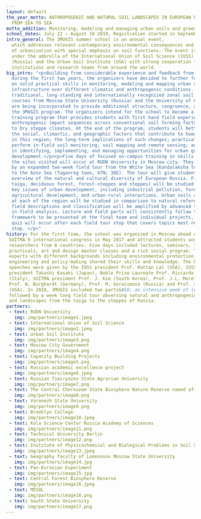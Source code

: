 ```yaml
---
layout: default
the_year_motto: ANTHROPOGENIC AND NATURAL SOIL LANDSCAPES IN EUROPEAN RUSSIA&#58;
  FROM SEA TO SEA
motto_addition: Monitoring, modeling and managing urban soils and green infrastructure
school_dates: July 22 – August 10 2019, Registration started in September
intro_general: The 3MUGIS summer school is an annual event,
  which addresses relevant contemporary environmental consequences and opportunities
  of urbanization with special emphasis on soil functions. The event is organized
  under the umbrella of the International Union of Soil Science (IUSS), RUDN University
  (Russia) and the Urban Soil Institute (USA) with strong cooperation from universities,
  institutions and research teams from around the world.
big_intro: "<p>Building from considerable experience and feedback from participants
  during the first two years, the organizers have decided to further focus the school
  on solid practical skills in monitoring, modeling and mapping urban soils and green
  infrastructure over different climatic and anthropogenic conditions. Lessons from
  traditional, long-standing and internationally recognized zonal soil geography field
  courses from Moscow State University (Russia) and the University of California (USA)
  are being incorporated to provide additional structure, congruence, and rigor to
  the 3MUGIS program. The organizers intend for the school to become a globally recognized
  training program that provides students with first hand field experience examining
  anthropogenic impact sequences across conventional soil forming factors from Sub-artic
  to Dry steppe climates. At the end of the program, students will better understand
  the social, climactic, and geographic factors that contribute to human soil modification
  in this region; the long-term implications of such changes; practical skills to
  perform in-field soil monitoring, soil mapping and remote sensing; and applied skills
  in identifying, implementing, and managing opportunities for urban green infrastructure
  development.</p><p>Five days of focused on-campus training in skills relevant to
  the sites visited will occur at RUDN University in Moscow city. They will be followed
  by an expanded two-week field tour from the White Sea (Kandalaksha town, 67N; 32E)
  to the Azov Sea (Taganrog town, 47N; 38E). The tour will give students a unique
  overview of the natural and cultural diversity of European Russia. Five zones (subarctic,
  taiga, deciduous forest, forest-steppes and steppes) will be studied in regard to
  key issues of urban development, including industrial pollution, forest management,
  agricultural development, and urban-rural interactions. Urban soils and green infrastructure
  at each of the region will be studied in comparison to natural references. Conventional
  field descriptions and classification will be amplified by advanced techniques of
  in-field analysis. Lecture and field parts will consistently follow the problem-oriented
  framework to be presented at the final team and individual projects, and a short
  quiz will occur after each field tour stop that covers topics most relevant to that
  stop. </p>"
history: For the first time, the school was organized in Moscow ahead of the
 SUITMA 9 international congress in May 2017 and attracted students and young
 researchers from 8 countries. Five days included lectures, seminars, lab and field
 practicals, art and design master classes and a rich social program. Top-level
 experts with different backgrounds including environmental protection, civil
 engineering and policy-making shared their skills and knowledge. The key-note
 speeches were given by the IUSS president Prof. Rattan Lal (USA), IUSS elected
 president Takashi Kasaki (Japan), Noble Prize Laureate Prof. Riccardo Valentini
 (Italy), SUITMA president Prof. J. Kim (South Korea), Prof. J.L. Morel (France),
 Prof. W. Burghardt (Germany), Prof. M. Gerasimova (Russia) and Prof. Z. Cheng
 (USA). In 2018, 3MUGIS included two parts&#58; an intensive week of lectures,
 followed by a week long field tour observing natural and anthropogenic soils
 and landscapes from the taiga to the steppes of Russia.
partners:
 - text: RUDN University
   img: img/partners/image1.jpeg
 - text: International Union of Soil Science
   img: img/partners/image2.jpeg
 - text: Urban Soil Institute
   img: img/partners/image3.png
 - text: Moscow City Government
   img: img/partners/image4.png
 - text: Capacity Building Projects
   img: img/partners/image5.png
 - text: Russian academic excellence project
   img: img/partners/image6.jpeg
 - text: Russian Timiryazev State Agrarian University
   img: img/partners/image7.png
 - text: The Central Chernozem State Biosphere Nature Reserve named after Professor V.V. Alekhin
   img: img/partners/image8.png
 - text: Voronezh State University
   img: img/partners/image9.png
 - text: Brooklyn College
   img: img/partners/image10.jpeg
 - text: Kola Science Center Russia Academy of Sciences
   img: img/partners/image11.png
 - text: Technical University Berlin
   img: img/partners/image12.png
 - text: Institute of Physicochemical and Biological Problems in Soil Science
   img: img/partners/image13.jpeg
 - text: Geography faculty of Lomonosov Moscow State University
   img: img/partners/image14.jpg
 - text: Pan-Eurasian Experiment
   img: img/partners/image15.jpg
 - text: Central Forest Biosphere Reserve
   img: img/partners/image16.jpeg
 - text: MESOL
   img: img/partners/image18.png
 - text: South State University
   img: img/partners/image17.png
---
```

